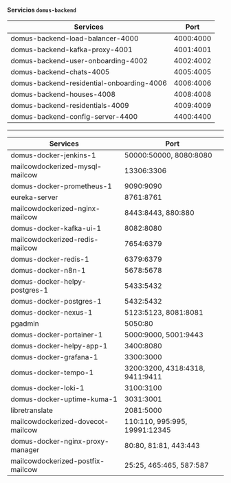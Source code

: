 **Servicios `domus-backend`**

| Services                                  | Port |
| ----------------------------------------- | -------------- |
| domus-backend-load-balancer-4000          | 4000:4000      |
| domus-backend-kafka-proxy-4001            | 4001:4001      |
| domus-backend-user-onboarding-4002        | 4002:4002      |
| domus-backend-chats-4005                  | 4005:4005      |
| domus-backend-residential-onboarding-4006 | 4006:4006      |
| domus-backend-houses-4008                 | 4008:4008      |
| domus-backend-residentials-4009           | 4009:4009      |
| domus-backend-config-server-4400          | 4400:4400      |

---


| Services                          | Port               |
| --------------------------------- | ------------------------------- |
| domus-docker-jenkins-1            | 50000:50000, 8080:8080          |
| mailcowdockerized-mysql-mailcow   | 13306:3306                      |
| domus-docker-prometheus-1         | 9090:9090                       |
| eureka-server                     | 8761:8761                       |
| mailcowdockerized-nginx-mailcow   | 8443:8443, 880:880              |
| domus-docker-kafka-ui-1           | 8082:8080                       |
| mailcowdockerized-redis-mailcow   | 7654:6379                       |
| domus-docker-redis-1              | 6379:6379                       |
| domus-docker-n8n-1                | 5678:5678                       |
| domus-docker-helpy-postgres-1     | 5433:5432                       |
| domus-docker-postgres-1           | 5432:5432                       |
| domus-docker-nexus-1              | 5123:5123, 8081:8081            |
| pgadmin                           | 5050:80                         |
| domus-docker-portainer-1          | 5000:9000, 5001:9443            |
| domus-docker-helpy-app-1          | 3400:8080                       |
| domus-docker-grafana-1            | 3300:3000                       |
| domus-docker-tempo-1              | 3200:3200, 4318:4318, 9411:9411 |
| domus-docker-loki-1               | 3100:3100                       |
| domus-docker-uptime-kuma-1        | 3031:3001                       |
| libretranslate                    | 2081:5000                       |
| mailcowdockerized-dovecot-mailcow | 110:110, 995:995, 19991:12345   |
| domus-docker-nginx-proxy-manager  | 80:80, 81:81, 443:443           |
| mailcowdockerized-postfix-mailcow | 25:25, 465:465, 587:587         |
